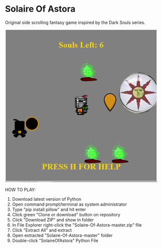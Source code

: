 # Solaire Of Astora
Original side scrolling fantasy game inspired by the Dark Souls series.

![SOA](SOA.png?raw=true)

HOW TO PLAY:

1. Download latest version of Python
2. Open command prompt/terminal as system administrator
3. Type "pip install pillow" and hit enter
2. Click green "Clone or download" button on repository
3. Click "Download ZIP" and show in folder
4. In File Explorer right-click the "Solaire-Of-Astora-master.zip" file
5. Click "Extract All" and extract
6. Open extracted "Solaire-Of-Astora-master" folder
7. Double-click "SolaireOfAstora" Python File
